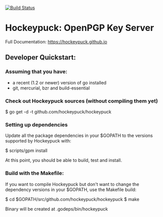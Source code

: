 [![Build Status](https://travis-ci.org/hockeypuck/hockeypuck.svg?branch=master)](https://travis-ci.org/hockeypuck/hockeypuck)

# Hockeypuck: OpenPGP Key Server

Full Documentation: https://hockeypuck.github.io

## Developer Quickstart:

### Assuming that you have:
 * a recent (1.2 or newer) version of go installed
 * git, mercurial, bzr and build-essential

### Check out Hockeypuck sources (without compiling them yet)

 $ go get -d -t github.com/hockeypuck/hockeypuck

### Setting up dependencies

Update all the package dependencies in your $GOPATH to the versions supported
by Hockeypuck with:

 $ scripts/gpm install

At this point, you should be able to build, test and install.

### Build with the Makefile:

If you want to compile Hockeypuck but don't want to change the dependency
versions in your $GOPATH, use the Makefile build:

 $ cd $GOPATH/src/github.com/hockeypuck/hockeypuck
 $ make

Binary will be created at .godeps/bin/hockeypuck

